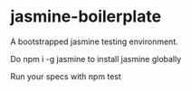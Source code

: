 # jasmine-boilerplate
A bootstrapped jasmine testing environment.

Do npm i -g jasmine to install jasmine globally 

Run your specs with npm test
